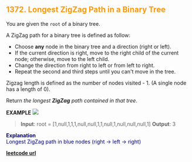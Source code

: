 <h2 style="color:#F90;">1372. Longest ZigZag Path in a Binary Tree</h2>

You are given the `root` of a binary tree.

A ZigZag path for a binary tree is defined as follow:
* Choose **any** node in the binary tree and a direction (right or left).
* If the current direction is right, move to the right child of the current node; otherwise, move to the left child.
* Change the direction from right to left or from left to right.
* Repeat the second and third steps until you can't move in the tree.

Zigzag length is defined as the number of nodes visited - 1. (A single node has a length of 0).

Return *the longest **ZigZag** path contained in that tree*.

**EXAMPLE**
<img src="https://assets.leetcode.com/uploads/2020/01/22/sample_1_1702.png"></img>
>**Input**: root = [1,null,1,1,1,null,null,1,1,null,1,null,null,null,1]
**Output**: 3
<p style="color:#007;">
<b>Explanation</b><br>
Longest ZigZag path in blue nodes (right -> left -> right)
</p>

**[leetcode url](https://leetcode.com/problems/longest-zigzag-path-in-a-binary-tree/description)**